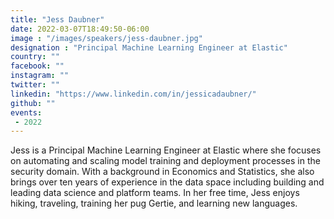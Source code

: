 ```yaml
---
title: "Jess Daubner"
date: 2022-03-07T18:49:50-06:00
image : "/images/speakers/jess-daubner.jpg"
designation : "Principal Machine Learning Engineer at Elastic"
country: ""
facebook: ""
instagram: ""
twitter: ""
linkedin: "https://www.linkedin.com/in/jessicadaubner/"
github: ""
events:
 - 2022
---
```


Jess is a Principal Machine Learning Engineer at Elastic where she focuses on automating and scaling model training and deployment processes in the security domain. With a background in Economics and Statistics, she also brings over ten years of experience in the data space including building and leading data science and platform teams. In her free time, Jess enjoys hiking, traveling, training her pug Gertie, and learning new languages.